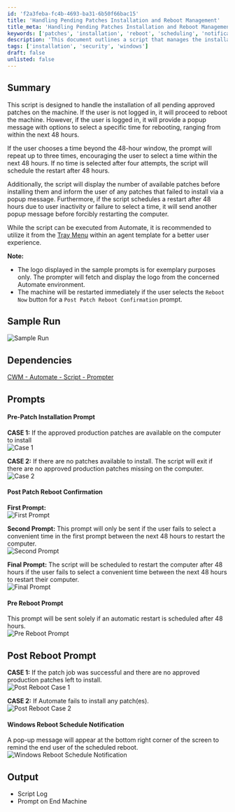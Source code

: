 ```yaml
---
id: 'f2a3feba-fc4b-4693-ba31-6b50f66bac15'
title: 'Handling Pending Patches Installation and Reboot Management'
title_meta: 'Handling Pending Patches Installation and Reboot Management'
keywords: ['patches', 'installation', 'reboot', 'scheduling', 'notification']
description: 'This document outlines a script that manages the installation of approved patches on a machine, including user interaction for reboot scheduling and notifications for pending actions. It handles scenarios where the user is logged in or not, provides prompts for reboot timing, and ensures that users are informed of available patches and any installation failures.'
tags: ['installation', 'security', 'windows']
draft: false
unlisted: false
---
```


## Summary

This script is designed to handle the installation of all pending approved patches on the machine. If the user is not logged in, it will proceed to reboot the machine. However, if the user is logged in, it will provide a popup message with options to select a specific time for rebooting, ranging from within the next 48 hours. 

If the user chooses a time beyond the 48-hour window, the prompt will repeat up to three times, encouraging the user to select a time within the next 48 hours. If no time is selected after four attempts, the script will schedule the restart after 48 hours. 

Additionally, the script will display the number of available patches before installing them and inform the user of any patches that failed to install via a popup message. Furthermore, if the script schedules a restart after 48 hours due to user inactivity or failure to select a time, it will send another popup message before forcibly restarting the computer. 

While the script can be executed from Automate, it is recommended to utilize it from the [Tray Menu](https://docs.connectwise.com/ConnectWise_Automate_Documentation/060/020/010#:~:text=setting%20this%20value.-,Tray%20Menus,-The%C2%A0Tray%20Menus) within an agent template for a better user experience.

**Note:**  
- The logo displayed in the sample prompts is for exemplary purposes only. The prompter will fetch and display the logo from the concerned Automate environment.
- The machine will be restarted immediately if the user selects the `Reboot Now` button for a `Post Patch Reboot Confirmation` prompt.

## Sample Run

![Sample Run](../../../static/img/Install-All-Approved-Patches-With-Prompt/image_1.png)

## Dependencies

[CWM - Automate - Script - Prompter](<./Prompter.md>)

## Prompts

#### Pre-Patch Installation Prompt

**CASE 1:** If the approved production patches are available on the computer to install  
![Case 1](../../../static/img/Install-All-Approved-Patches-With-Prompt/image_2.png)

**CASE 2:** If there are no patches available to install. The script will exit if there are no approved production patches missing on the computer.  
![Case 2](../../../static/img/Install-All-Approved-Patches-With-Prompt/image_3.png)

#### Post Patch Reboot Confirmation

**First Prompt:**  
![First Prompt](../../../static/img/Install-All-Approved-Patches-With-Prompt/image_4.png)

**Second Prompt:** This prompt will only be sent if the user fails to select a convenient time in the first prompt between the next 48 hours to restart the computer.  
![Second Prompt](../../../static/img/Install-All-Approved-Patches-With-Prompt/image_5.png)

**Final Prompt:** The script will be scheduled to restart the computer after 48 hours if the user fails to select a convenient time between the next 48 hours to restart their computer.  
![Final Prompt](../../../static/img/Install-All-Approved-Patches-With-Prompt/image_6.png)

#### Pre Reboot Prompt

This prompt will be sent solely if an automatic restart is scheduled after 48 hours.  
![Pre Reboot Prompt](../../../static/img/Install-All-Approved-Patches-With-Prompt/image_7.png)

## Post Reboot Prompt

**CASE 1:** If the patch job was successful and there are no approved production patches left to install.  
![Post Reboot Case 1](../../../static/img/Install-All-Approved-Patches-With-Prompt/image_8.png)

**CASE 2:** If Automate fails to install any patch(es).  
![Post Reboot Case 2](../../../static/img/Install-All-Approved-Patches-With-Prompt/image_9.png)

#### Windows Reboot Schedule Notification

A pop-up message will appear at the bottom right corner of the screen to remind the end user of the scheduled reboot.  
![Windows Reboot Schedule Notification](../../../static/img/Install-All-Approved-Patches-With-Prompt/image_10.png)

## Output

- Script Log
- Prompt on End Machine

